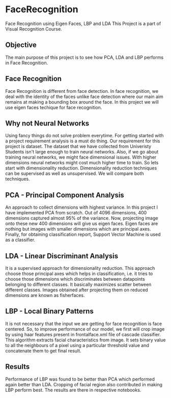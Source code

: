 # FaceRecognition
Face Recognition using Eigen Faces, LBP and LDA
This Project is a part of Visual Recognition Course.
## Objective
The main purpose of this project is to see how PCA, LDA and LBP performs in Face Recognition.
## Face Recognition
Face Recognition is different from face detection. In face recognition, we deal with the identity of the faces unlike face detection where our main aim remains at making a bounding box around the face. In this project we will use eigen faces techique for face recognition.
## Why not Neural Networks
Using fancy things do not solve problem everytime. For getting started with a project requirement analysis is a must do thing. Our requirement for this project is dataset. The dataset that we have collected from Univeristy Students isn't large enough to train neural networks. Also, if we go about training neural networks, we might face dimensional issues. With higher dimensions neural networks might cost much higher time to train. So lets start with dimensionality reduction. Dimensionality reduction techniques can be supervised as well as unsupervised. We will compare both techniques.
## PCA - Principal Component Analysis
An approach to collect dimensions with highest variance. In this project I have implemented PCA from scratch. Out of 4096 dimensions, 400 dimensions captured almost 95% of the variance. Now, projecting image onto these new 400 dimensions will give us eigen faces. Eigen faces are nothing but images with smaller dimensions which are principal axes. Finally, for obtaining classification report, Support Vector Machine is used as a classifier.

## LDA - Linear Discriminant Analysis
It is a supervised approach for dimensionality reduction. This approach choose those principal axes which helps in classification, i.e. it tries to choose those dimensions which discriminates between datapoints belonging to different classes. It basically maximizes scatter between different classes. Images obtained after projecting them on reduced dimensions are known as fisherfaces. 

## LBP - Local Binary Patterns
It is not necessary that the input we are getting for face recognition is face centered. So, to improve performance of our model, we first will crop image by using haar features present in frontalface.xml file of cascade classifier. This algorithm extracts facial characteristics from image. It sets binary value to all the neighbours of a pixel using a particular threshold value and concatenate them to get final result.

## Results
Performance of LBP was found to be better than PCA which performed again better than LDA. Cropping of facial region also contributed in making LBP perform best. The results are there in respective notebooks.
